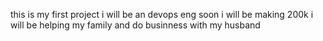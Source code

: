 this is my first project
i will be an devops eng soon
i will be making 200k
i will be helping my family and do businness with my husband
